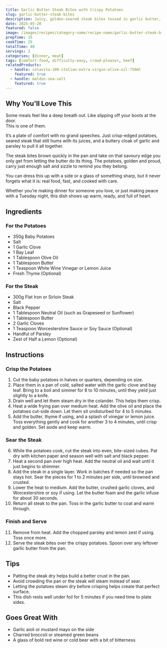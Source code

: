```yaml
---
title: Garlic Butter Steak Bites with Crispy Potatoes
slug: garlic-butter-steak-bites
description: Juicy, golden-seared steak bites tossed in garlic butter, served with crisped potatoes. A hearty meal built on simple pleasures.
date: 2025-05-20
featured: false
image: /images/recipes/category-name/recipe-name/garlic-butter-steak-bites.webp
prepTime: 15
cookTime: 25
totalTime: 40
servings: 2
categories: [dinner, meat]
tags: [comfort-food, difficulty-easy, crowd-pleaser, beef]
relatedProducts:
  - handle: colavita-100-italian-extra-virgin-olive-oil-750ml
    featured: true
  - handle: maldon-sea-salt
    featured: true
---
```


## Why You'll Love This

Some meals feel like a deep breath out. Like slipping off your boots at the door.  
This is one of them.  

It’s a plate of comfort with no grand speeches. Just crisp-edged potatoes, seared steak that still hums with its juices, and a buttery cloak of garlic and parsley to pull it all together.

The steak bites brown quickly in the pan and take on that savoury edge you only get from letting the butter do its thing. The potatoes, golden and proud, carry just enough salt and sizzle to remind you they belong.  

You can dress this up with a side or a glass of something sharp, but it never forgets what it is: real food, fast, and cooked with care.

Whether you’re making dinner for someone you love, or just making peace with a Tuesday night, this dish shows up warm, ready, and full of heart.

## Ingredients

### For the Potatoes

- 350g Baby Potatoes  
- Salt  
- 1 Garlic Clove  
- 1 Bay Leaf  
- 1 Tablespoon Olive Oil  
- 1 Tablespoon Butter  
- 1 Teaspoon White Wine Vinegar or Lemon Juice  
- Fresh Thyme (Optional)

### For the Steak

- 300g Flat Iron or Sirloin Steak  
- Salt  
- Black Pepper  
- 1 Tablespoon Neutral Oil (such as Grapeseed or Sunflower)  
- 1 Tablespoon Butter  
- 2 Garlic Cloves  
- 1 Teaspoon Worcestershire Sauce or Soy Sauce (Optional)  
- Handful of Parsley  
- Zest of Half a Lemon (Optional)

## Instructions

### Crisp the Potatoes

1. Cut the baby potatoes in halves or quarters, depending on size.  
2. Place them in a pan of cold, salted water with the garlic clove and bay leaf. Bring to a boil and simmer for 8 to 10 minutes, until they yield just slightly to a knife.  
3. Drain well and let them steam dry in the colander. This helps them crisp.  
4. Heat a wide frying pan over medium heat. Add the olive oil and place the potatoes cut-side down. Let them sit undisturbed for 4 to 5 minutes.  
5. Add the butter, thyme if using, and a splash of vinegar or lemon juice. Toss everything gently and cook for another 3 to 4 minutes, until crisp and golden. Set aside and keep warm.

### Sear the Steak

6. While the potatoes cook, cut the steak into even, bite-sized cubes. Pat dry with kitchen paper and season well with salt and black pepper.  
7. Heat a second pan over high heat. Add the neutral oil and wait until it just begins to shimmer.  
8. Add the steak in a single layer. Work in batches if needed so the pan stays hot. Sear the pieces for 1 to 2 minutes per side, until browned and crusted.  
9. Lower the heat to medium. Add the butter, crushed garlic cloves, and Worcestershire or soy if using. Let the butter foam and the garlic infuse for about 30 seconds.  
10. Return all steak to the pan. Toss in the garlic butter to coat and warm through.

### Finish and Serve

11. Remove from heat. Add the chopped parsley and lemon zest if using. Toss once more.  
12. Serve the steak bites over the crispy potatoes. Spoon over any leftover garlic butter from the pan.

## Tips

- Patting the steak dry helps build a better crust in the pan.  
- Avoid crowding the pan or the steak will steam instead of sear.  
- Letting the potatoes steam dry before crisping helps create that perfect surface.  
- This dish rests well under foil for 5 minutes if you need time to plate sides.

## Goes Great With

- Garlic aioli or mustard mayo on the side  
- Charred broccoli or steamed green beans  
- A glass of bold red wine or cold beer with a bit of bitterness